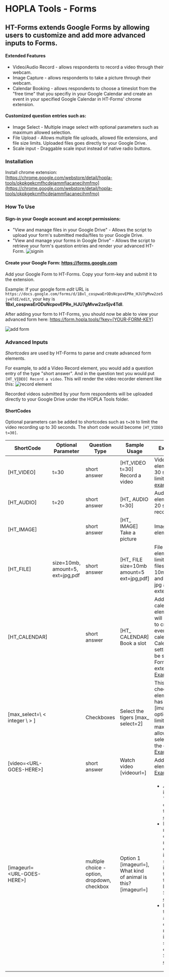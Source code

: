 # HOPLA Tools - Forms

## HT-Forms extends Google Forms by allowing users to customize and add more advanced inputs to Forms.

#### Extended Features
* Video/Audio Record - allows respondents to record a video through their webcam.
* Image Capture - allows respondents to take a picture through their webcam.
* Calendar Booking - allows respondents to choose a timeslot from the "free time" that you specifiy in your Google Calendar and create an event in your specified Google Calendar in HT-Forms' chrome extension.

#### Customized question entries such as:
* Image Select - Multiple image select with optional parameters such as maximum allowed selection.
* File Upload - Allows multiple file uploads, allowed file extensions, and file size limits. Uploaded files goes directly to your Google Drive.
* Scale input - Draggable scale input instead of native radio buttons.

### Installation
Install chrome extension: [https://chrome.google.com/webstore/detail/hopla-tools/okpkgekcmfhcdejammfjacanecihmfmo](https://chrome.google.com/webstore/detail/hopla-tools/okpkgekcmfhcdejammfjacanecihmfmo)



### How To Use
#### Sign-in your Google account and accept permissions:
* "View and manage files in your Google Drive" - Allows the script to upload your form's submitted media/files to your Google Drive.
* "View and manage your forms in Google Drive" - Allows the script to retrieve your form's question entries and render your advanced HT-Form.
![signin](https://content.screencast.com/users/SilverSerate9052/folders/Default/media/67ad9ff5-b97e-4afa-a05a-7199e3882fcf/08.02.2018-15.39.GIF)

#### Create your Google Form: https://forms.google.com

Add your Google Form to HT-Forms. Copy your form-key and submit it to the extension. 

Example: If your google form *edit* URL is `https://docs.google.com/forms/d/1Bxl_cospwaErODsNcpovEPRe_HJU7gMvw2ze5jv4TdI/edit`, your key is **1Bxl_cospwaErODsNcpovEPRe_HJU7gMvw2ze5jv4TdI**.


After adding your form to HT-Forms, you should now be able to view your advanced form here: https://form.hopla.tools/?key=[YOUR-FORM-KEY]

![add form](https://content.screencast.com/users/SilverSerate9052/folders/Default/media/d5ef3c52-04eb-4b30-8afc-bed5658b7687/08.06.2018-10.55.GIF)


### Advanced Inputs
*Shortcodes* are used by HT-Forms to parse and create advanced form elements.

For example, to add a Video Record element, you would add a question entry of the type "short answer". And in the question text you would put `[HT_VIDEO] Record a video`. This will render the video recorder element like this: ![record element](https://content.screencast.com/users/SilverSerate9052/folders/Default/media/4c83ef51-a706-4090-9364-2363245ed9e9/08.02.2018-17.10.png)

Recorded videos submitted by your form respondents will be uploaded directly to your Google Drive under the HOPLA Tools folder.

#### ShortCodes
Optional parameters can be added to shortcodes such as `t=30` to limit the video recording up to 30 seconds.
The short code would become `[HT_VIDEO t=30]`.

| ShortCode                     	| Optional Parameter               	| Question Type 	| Sample Usage                              	| Explanation                                                                                                                                                                                                                                                                                	|
|-------------------------------	|----------------------------------	|---------------	|-------------------------------------------	|--------------------------------------------------------------------------------------------------------------------------------------------------------------------------------------------------------------------------------------------------------------------------------------------	|
| [HT_VIDEO]                    	| t=30                             	| short answer  	| [HT_VIDEO t=30] Record a video            	| Video record element with 30 seconds limit. See [example](https://content.screencast.com/users/SilverSerate9052/folders/Default/media/4c83ef51-a706-4090-9364-2363245ed9e9/08.02.2018-17.10.png)                                                                                           	|
| [HT_AUDIO]                    	| t=20                             	| short answer  	| [HT_ AUDIO t=30]                          	| Audio record element with 20 seconds record limit                                                                                                                                                                                                                                          	|
| [HT_IMAGE]                    	|                                  	| short answer  	| [HT_ IMAGE] Take a picture                	| Image capture element                                                                                                                                                                                                                                                                      	|
| [HT_FILE]                     	| size=10mb, amount=5, ext=jpg,pdf 	| short answer  	| [HT_ FILE size=10mb amount=5 ext=jpg,pdf] 	| File upload element with limits of up to 5 files, max of 10mb per file, and allows only jpg and pdf file extensions                                                                                                                                                                        	|
| [HT_CALENDAR]                 	|                                  	| short answer  	| [HT_ CALENDAR] Book a slot                	| Adds a calendar element that will allow users to create an event to your calendar. Calendar settings must be set in HT-Forms extension. [Example ](https://content.screencast.com/users/SilverSerate9052/folders/Default/media/645d62c6-adfa-4db6-9d47-b08341f4c0c6/08.03.2018-14.51.png ) 	|
| [max_select=\ < integer \ > ] 	|                                  	| Checkboxes    	| Select the tigers [max_ select=2]         	| This is used for checkbox elements that has [imageurl=] options. This limits the maximum allowed selection for the entry. See [Example ](https://content.screencast.com/users/SilverSerate9052/folders/Default/media/5d59b3b8-3d2f-4a16-8b43-a7085ff679b0/08.03.2018-15.06.png )           	|
| [video=\<URL-GOES-HERE\>] | | short answer | Watch video [videourl=<youtube-url>] | Adds a video element. See [Example](https://content.screencast.com/users/SilverSerate9052/folders/Default/media/35c3ebb1-496e-4bb4-a390-da8e7a0576d9/08.03.2018-14.48.png) |
| [imageurl=\<URL-GOES-HERE\>] | | multiple choice - option, dropdown, checkbox | Option 1 [imageurl=<image-url>], What kind of animal is this? [imageurl=<image-url>] | <ul><li>Adds an image to a "dropdown" question type. See [example](https://content.screencast.com/users/SilverSerate9052/folders/Default/media/7d544e8f-2798-4410-b271-c58161d8fcbb/08.03.2018-14.46.png)</li><li>It makes a multiple choice's radio options as image select instead of the usual text in radio buttons. See [example](https://content.screencast.com/users/SilverSerate9052/folders/Default/media/cab60b48-9637-4dfe-9dc4-7aa3b26d18d1/08.03.2018-14.37.png)</li><li>It also transforms a checkbox options into multiple-image-select element. See [example](https://content.screencast.com/users/SilverSerate9052/folders/Default/media/1a2865b2-ba5c-494b-b3b6-f5fad910cfdc/08.03.2018-16.42.png)</li></ul>|

